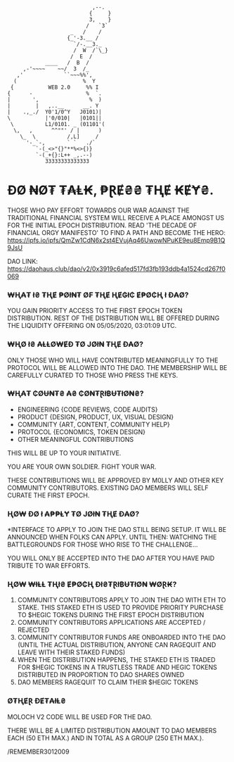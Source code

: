 ```
                           ,--.
                          {     }
                          3,    }
                         /   `3`
                    _   /    /
                   {_'-3.__ /
                     `/-.__3._
                     /  W  /`\_}
                    /  E  /     
            ____   /  B  /
     ,-'~~~~    ~~/  3  /_
   ,'             ``~~~%%',
  (                     %  Y
 {           WEB 2.0     %% I
{      -                 %  `.
|       ',                %  )
|        |   ,..__      __. Y
|    .,_./  Y0'1/0^Y   J0101)|
\           |'0/010|   |0101||
 \          L1/0101. _ (01101'(
  \,   ,      ^^""' / |      )
    \_  \          /,L]     /
      '-_`-,       ` `   ./`
         `-(_<>"{}"**%<>{)}
         `-(_+{}:L++ _,.--)
            33333333333333
```


# ĐØ ₦Ø₮ ₮₳Ⱡ₭, ₱ⱤɆ₴₴ ₮ⱧɆ ₭ɆɎ₴.

THOSE WHO PAY EFFORT TOWARDS OUR WAR AGAINST THE TRADITIONAL FINANCIAL SYSTEM WILL RECEIVE A PLACE AMONGST US FOR THE INITIAL EPOCH DISTRIBUTION. READ 'THE DECADE OF FINANCIAL ORGY MANIFESTO' TO FIND A PATH AND BECOME THE HERO: https://ipfs.io/ipfs/QmZw1CdN6x2st4EVujAq46UwowNPuKE9eu8Emp9B1Q9JsU

DAO LINK:
https://daohaus.club/dao/v2/0x3919c6afed517fd3fb193ddb4a1524cd267f0069

### ₩Ⱨ₳₮ ł₴ ₮ⱧɆ ₱Øł₦₮ Ø₣ ₮ⱧɆ ⱧɆ₲ł₵ Ɇ₱Ø₵Ⱨ ł Đ₳Ø?

YOU GAIN PRIORITY ACCESS TO THE FIRST EPOCH TOKEN DISTRIBUTION. REST OF THE DISTRIBUTION WILL BE OFFERED DURING THE LIQUIDITY OFFERING ON 05/05/2020, 03:01:09 UTC.

### ₩ⱧØ ł₴ ₳ⱠⱠØ₩ɆĐ ₮Ø JØł₦ ₮ⱧɆ Đ₳Ø?

ONLY THOSE WHO WILL HAVE CONTRIBUTED MEANINGFULLY TO THE PROTOCOL WILL BE ALLOWED INTO THE DAO. THE MEMBERSHIP WILL BE CAREFULLY CURATED TO THOSE WHO PRESS THE KEYS.

### ₩Ⱨ₳₮ ₵ØɄ₦₮₴ ₳₴ ₵Ø₦₮Ɽł฿Ʉ₮łØ₦₴?

- ENGINEERING {CODE REVIEWS, CODE AUDITS}
- PRODUCT {DESIGN, PRODUCT, UX, VISUAL DESIGN}
- COMMUNITY {ART, CONTENT, COMMUNITY HELP}
- PROTOCOL {ECONOMICS, TOKEN DESIGN}
- OTHER MEANINGFUL CONTRIBUTIONS

THIS WILL BE UP TO YOUR INITIATIVE.

YOU ARE YOUR OWN SOLDIER. FIGHT YOUR WAR.

THESE CONTRIBUTIONS WILL BE APPROVED BY M0LLY AND OTHER KEY COMMUNITY CONTRIBUTORS. EXISTING DAO MEMBERS WILL SELF CURATE THE FIRST EPOCH.

### ⱧØ₩ ĐØ ł ₳₱₱ⱠɎ ₮Ø JØł₦ ₮ⱧɆ Đ₳Ø?

*INTERFACE TO APPLY TO JOIN THE DAO STILL BEING SETUP. IT WILL BE ANNOUNCED WHEN FOLKS CAN APPLY. UNTIL THEN: WATCHING THE BATTLEGROUNDS FOR THOSE WHO RISE TO THE CHALLENGE...

YOU WILL ONLY BE ACCEPTED INTO THE DAO AFTER YOU HAVE PAID TRIBUTE TO WAR EFFORTS. 

### ⱧØ₩ ₩łⱠⱠ ₮Ⱨł₴ Ɇ₱Ø₵Ⱨ Đł₴₮Ɽł฿Ʉ₮łØ₦ ₩ØⱤ₭?

1. COMMUNITY CONTRIBUTORS APPLY TO JOIN THE DAO WITH ETH TO STAKE. THIS STAKED ETH IS USED TO PROVIDE PRIORITY PURCHASE TO $HEGIC TOKENS DURING THE FIRST EPOCH DISTRIBUTION
2. COMMUNITY CONTRIBUTORS APPLICATIONS ARE ACCEPTED / REJECTED
3. COMMUNITY CONTRIBUTOR FUNDS ARE ONBOARDED INTO THE DAO (UNTIL THE ACTUAL DISTRIBUTION, ANYONE CAN RAGEQUIT AND LEAVE WITH THEIR STAKED FUNDS)
4. WHEN THE DISTRIBUTION HAPPENS, THE STAKED ETH IS TRADED FOR $HEGIC TOKENS IN A TRUSTLESS TRADE AND HEGIC TOKENS DISTRIBUTED IN PROPORTION TO DAO SHARES OWNED
5. DAO MEMBERS RAGEQUIT TO CLAIM THEIR $HEGIC TOKENS

### Ø₮ⱧɆⱤ ĐɆ₮₳łⱠ₴

MOLOCH V2 CODE WILL BE USED FOR THE DAO.

THERE WILL BE A LIMITED DISTRIBUTION AMOUNT TO DAO MEMBERS EACH (50 ETH MAX.) AND IN TOTAL AS A GROUP (250 ETH MAX.).

/REMEMBER3012009
